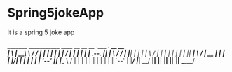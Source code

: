 # Spring5jokeApp
It is a spring 5 joke app

 _______   ___________    ____  __    __   __  .___  ___.  __    __  
|       \ |   ____\   \  /   / |  |  |  | |  | |   \/   | |  |  |  | 
|  .--.  ||  |__   \   \/   /  |  |__|  | |  | |  \  /  | |  |  |  | 
|  |  |  ||   __|   \      /   |   __   | |  | |  |\/|  | |  |  |  | 
|  '--'  ||  |____   \    /    |  |  |  | |  | |  |  |  | |  `--'  | 
|_______/ |_______|   \__/     |__|  |__| |__| |__|  |__|  \______/  
                                                                     
